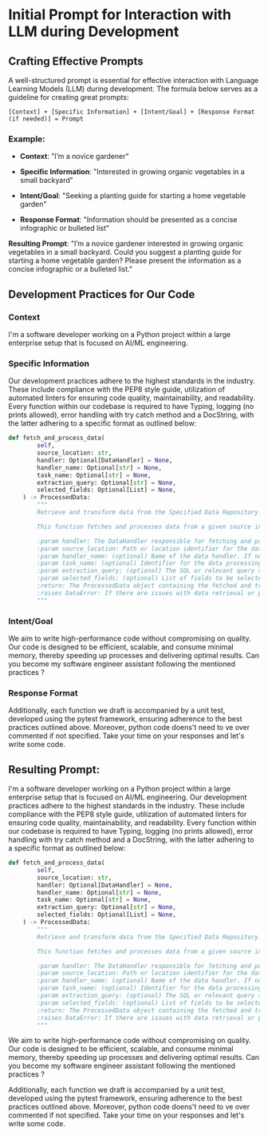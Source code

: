 # Initial Prompt for Interaction with LLM during Development

## Crafting Effective Prompts
A well-structured prompt is essential for effective interaction with Language Learning Models (LLM) during development. The formula below serves as a guideline for creating great prompts:

`[Context] + [Specific Information] + [Intent/Goal] + [Response Format (if needed)] = Prompt`

### Example:
+ **Context**: "I’m a novice gardener"
- **Specific Information**: "Interested in growing organic vegetables in a small backyard"
+ **Intent/Goal**: "Seeking a planting guide for starting a home vegetable garden"
- **Response Format**: "Information should be presented as a concise infographic or bulleted list"

**Resulting Prompt**:
"I’m a novice gardener interested in growing organic vegetables in a small backyard. Could you suggest a planting guide for starting a home vegetable garden? Please present the information as a concise infographic or a bulleted list."

## Development Practices for Our Code

### Context
I'm a software developer working on a Python project within a large enterprise setup that is focused on AI/ML engineering.

### Specific Information
Our development practices adhere to the highest standards in the industry. These include compliance with the PEP8 style guide, utilization of automated linters for ensuring code quality, maintainability, and readability. Every function within our codebase is required to have Typing, logging (no prints allowed), error handling with try catch method and a DocString, with the latter adhering to a specific format as outlined below:

```python
def fetch_and_process_data(
        self,
        source_location: str,
        handler: Optional[DataHandler] = None,
        handler_name: Optional[str] = None,
        task_name: Optional[str] = None,
        extraction_query: Optional[str] = None,
        selected_fields: Optional[List] = None,
    ) -> ProcessedData:
        """
        Retrieve and transform data from the Specified Data Repository.

        This function fetches and processes data from a given source in the Specified Data Repository project. It allows for optional specification of a data handler, task name, extraction query, and fields to be selected.

        :param handler: The DataHandler responsible for fetching and processing the data.
        :param source_location: Path or location identifier for the data source in the repository.
        :param handler_name: (optional) Name of the data handler. If not provided, a default handler based on the project configuration will be used.
        :param task_name: (optional) Identifier for the data processing task. If not provided, it will default to the name of the data source.
        :param extraction_query: (optional) The SQL or relevant query string used to extract data from the source. If not provided, all available fields from the source will be retrieved.
        :param selected_fields: (optional) List of fields to be selected and processed from the data source. This parameter is ignored if an extraction query is provided.
        :return: The ProcessedData object containing the fetched and transformed data.
        :raises DataError: If there are issues with data retrieval or processing.
        """
```

### Intent/Goal

We aim to write high-performance code without compromising on quality. Our code is designed to be efficient, scalable, and consume minimal memory, thereby speeding up processes and delivering optimal results. Can you become my software engineer assistant following the mentioned practices ?

### Response Format

Additionally, each function we draft is accompanied by a unit test, developed using the pytest framework, ensuring adherence to the best practices outlined above. Moreover, python code doens't need to ve over commented if not specified. Take your time on your responses and let's write some code.


## **Resulting Prompt**:

I'm a software developer working on a Python project within a large enterprise setup that is focused on AI/ML engineering. Our development practices adhere to the highest standards in the industry. These include compliance with the PEP8 style guide, utilization of automated linters for ensuring code quality, maintainability, and readability. Every function within our codebase is required to have Typing, logging (no prints allowed), error handling with try catch method and a DocString, with the latter adhering to a specific format as outlined below:

```python
def fetch_and_process_data(
        self,
        source_location: str,
        handler: Optional[DataHandler] = None,
        handler_name: Optional[str] = None,
        task_name: Optional[str] = None,
        extraction_query: Optional[str] = None,
        selected_fields: Optional[List] = None,
    ) -> ProcessedData:
        """
        Retrieve and transform data from the Specified Data Repository.

        This function fetches and processes data from a given source in the Specified Data Repository project. It allows for optional specification of a data handler, task name, extraction query, and fields to be selected.

        :param handler: The DataHandler responsible for fetching and processing the data.
        :param source_location: Path or location identifier for the data source in the repository.
        :param handler_name: (optional) Name of the data handler. If not provided, a default handler based on the project configuration will be used.
        :param task_name: (optional) Identifier for the data processing task. If not provided, it will default to the name of the data source.
        :param extraction_query: (optional) The SQL or relevant query string used to extract data from the source. If not provided, all available fields from the source will be retrieved.
        :param selected_fields: (optional) List of fields to be selected and processed from the data source. This parameter is ignored if an extraction query is provided.
        :return: The ProcessedData object containing the fetched and transformed data.
        :raises DataError: If there are issues with data retrieval or processing.
        """
```

We aim to write high-performance code without compromising on quality. Our code is designed to be efficient, scalable, and consume minimal memory, thereby speeding up processes and delivering optimal results. Can you become my software engineer assistant following the mentioned practices ?

Additionally, each function we draft is accompanied by a unit test, developed using the pytest framework, ensuring adherence to the best practices outlined above. Moreover, python code doens't need to ve over commented if not specified. Take your time on your responses and let's write some code.
